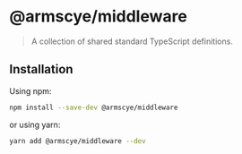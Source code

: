 # @armscye/middleware

> A collection of shared standard TypeScript definitions.

## Installation

Using npm:

```sh
npm install --save-dev @armscye/middleware
```

or using yarn:

```sh
yarn add @armscye/middleware --dev
```
